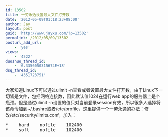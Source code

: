 ```yaml
---
id: 13502
title: 一劳永逸设置最大文件打开数
date: '2012-05-09T01:18:23+08:00'
author: Jay
layout: post
guid: 'http://www.jayxu.com/?p=13502'
permalink: /2012/05/09/13502
posturl_add_url:
    - 'yes'
views:
    - '4522'
duoshuo_thread_id:
    - '6.3356050315674E+18'
dsq_thread_id:
    - '4351723751'
---
```


大家知道Linux下可以通过ulimit -n查看或者设置最大文件打开数，由于Linux下一切皆是文件，包括网络连接数，因此默认值1024在运行web app的服务器上是个瓶颈。但是通过ulimit -n设置的值只对当前登录session有效，所以很多人选择将该命令加到~/.bashrc或者/etc/profile，这里提供一个一劳永逸的办法：修改/etc/security/limits.conf，加入：
<pre lang="bash">*    hard    nofile    102400
*    soft    nofile    102400</pre>